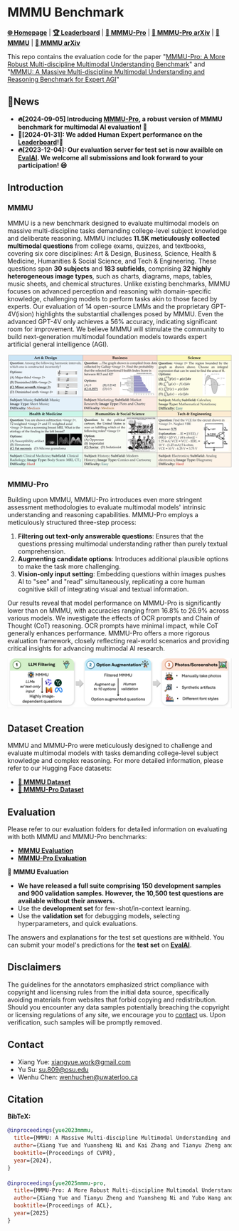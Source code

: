 # MMMU Benchmark

[**🌐 Homepage**](https://mmmu-benchmark.github.io/) | [**🏆 Leaderboard**](https://mmmu-benchmark.github.io/#leaderboard) | [**🤗 MMMU-Pro**](https://huggingface.co/datasets/MMMU/MMMU_Pro) | [**📖 MMMU-Pro arXiv**](https://arxiv.org/abs/2409.02813) | [**🤗 MMMU**](https://huggingface.co/datasets/MMMU/MMMU/) | [**📖 MMMU arXiv**](https://arxiv.org/pdf/2311.16502.pdf) 

This repo contains the evaluation code for the paper "[MMMU-Pro: A More Robust Multi-discipline Multimodal Understanding Benchmark](https://arxiv.org/abs/2409.02813)" and "[MMMU: A Massive Multi-discipline Multimodal Understanding and Reasoning Benchmark for Expert AGI](https://arxiv.org/pdf/2311.16502.pdf)"

## 🔔News

- **🔥[2024-09-05] Introducing [MMMU-Pro](https://arxiv.org/abs/2409.02813), a robust version of MMMU benchmark for multimodal AI evaluation! 🚀**
- **🚀[2024-01-31]: We added Human Expert performance on the [Leaderboard](https://mmmu-benchmark.github.io/#leaderboard)!🌟**
- **🔥[2023-12-04]: Our evaluation server for test set is now availble on [EvalAI](https://eval.ai/web/challenges/challenge-page/2179/overview). We welcome all submissions and look forward to your participation! 😆**

## Introduction

### MMMU

MMMU is a new benchmark designed to evaluate multimodal models on massive multi-discipline tasks demanding college-level subject knowledge and deliberate reasoning. MMMU includes **11.5K meticulously collected multimodal questions** from college exams, quizzes, and textbooks, covering six core disciplines: Art & Design, Business, Science, Health & Medicine, Humanities & Social Science, and Tech & Engineering. These questions span **30 subjects** and **183 subfields**, comprising **32 highly heterogeneous image types**, such as charts, diagrams, maps, tables, music sheets, and chemical structures. Unlike existing benchmarks, MMMU focuses on advanced perception and reasoning with domain-specific knowledge, challenging models to perform tasks akin to those faced by experts. Our evaluation of 14 open-source LMMs and the proprietary GPT-4V(ision) highlights the substantial challenges posed by MMMU. Even the advanced GPT-4V only achieves a 56% accuracy, indicating significant room for improvement. We believe MMMU will stimulate the community to build next-generation multimodal foundation models towards expert artificial general intelligence (AGI).

![Alt text](mmmu.png)

### MMMU-Pro

Building upon MMMU, MMMU-Pro introduces even more stringent assessment methodologies to evaluate multimodal models' intrinsic understanding and reasoning capabilities. MMMU-Pro employs a meticulously structured three-step process:

1. **Filtering out text-only answerable questions**: Ensures that the questions pressing multimodal understanding rather than purely textual comprehension.
2. **Augmenting candidate options**: Introduces additional plausible options to make the task more challenging.
3. **Vision-only input setting**: Embedding questions within images pushes AI to "see" and "read" simultaneously, replicating a core human cognitive skill of integrating visual and textual information.

Our results reveal that model performance on MMMU-Pro is significantly lower than on MMMU, with accuracies ranging from 16.8% to 26.9% across various models. We investigate the effects of OCR prompts and Chain of Thought (CoT) reasoning. OCR prompts have minimal impact, while CoT generally enhances performance. MMMU-Pro offers a more rigorous evaluation framework, closely reflecting real-world scenarios and providing critical insights for advancing multimodal AI research.

![Alt text](mmmu-pro.png)

## Dataset Creation

MMMU and MMMU-Pro were meticulously designed to challenge and evaluate multimodal models with tasks demanding college-level subject knowledge and complex reasoning. For more detailed information, please refer to our Hugging Face datasets:

- [**🤗 MMMU Dataset**](https://huggingface.co/datasets/MMMU/MMMU/)
- [**🤗 MMMU-Pro Dataset**](https://huggingface.co/datasets/MMMU/MMMU_Pro)

## Evaluation

Please refer to our evaluation folders for detailed information on evaluating with both MMMU and MMMU-Pro benchmarks:

- [**MMMU Evaluation**](mmmu)
- [**MMMU-Pro Evaluation**](mmmu-pro)

🎯 **MMMU Evaluation**

- **We have released a full suite comprising 150 development samples and 900 validation samples. However, the 10,500 test questions are available without their answers.**
- Use the **development set** for few-shot/in-context learning.
- Use the **validation set** for debugging models, selecting hyperparameters, and quick evaluations.

The answers and explanations for the test set questions are withheld. You can submit your model's predictions for the **test set** on **[EvalAI](https://eval.ai/web/challenges/challenge-page/2179/overview)**.

## Disclaimers
The guidelines for the annotators emphasized strict compliance with copyright and licensing rules from the initial data source, specifically avoiding materials from websites that forbid copying and redistribution. 
Should you encounter any data samples potentially breaching the copyright or licensing regulations of any site, we encourage you to [contact](#contact) us. Upon verification, such samples will be promptly removed.

## Contact
- Xiang Yue: xiangyue.work@gmail.com
- Yu Su: su.809@osu.edu
- Wenhu Chen: wenhuchen@uwaterloo.ca

## Citation

**BibTeX:**
```bibtex
@inproceedings{yue2023mmmu,
  title={MMMU: A Massive Multi-discipline Multimodal Understanding and Reasoning Benchmark for Expert AGI},
  author={Xiang Yue and Yuansheng Ni and Kai Zhang and Tianyu Zheng and Ruoqi Liu and Ge Zhang and Samuel Stevens and Dongfu Jiang and Weiming Ren and Yuxuan Sun and Cong Wei and Botao Yu and Ruibin Yuan and Renliang Sun and Ming Yin and Boyuan Zheng and Zhenzhu Yang and Yibo Liu and Wenhao Huang and Huan Sun and Yu Su and Wenhu Chen},
  booktitle={Proceedings of CVPR},
  year={2024},
}

@inproceedings{yue2025mmmu-pro,
  title={MMMU-Pro: A More Robust Multi-discipline Multimodal Understanding Benchmark},
  author={Xiang Yue and Tianyu Zheng and Yuansheng Ni and Yubo Wang and Kai Zhang and Shengbang Tong and Yuxuan Sun and Botao Yu and Ge Zhang and Huan Sun and Yu Su and Wenhu Chen and Graham Neubig},
  booktitle={Proceedings of ACL},
  year={2025}
}
```
